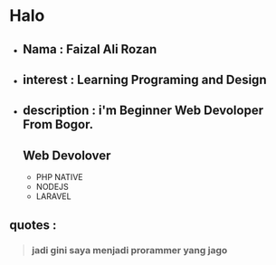 # Halo
 - ## Nama      : Faizal Ali Rozan
 - ## interest  : Learning Programing and Design
 - ## description : i'm Beginner Web Devoloper From Bogor.
    ## Web Devolover
    - PHP NATIVE
    - NODEJS
    - LARAVEL
 ## quotes :
 > ### jadi gini saya menjadi prorammer yang jago